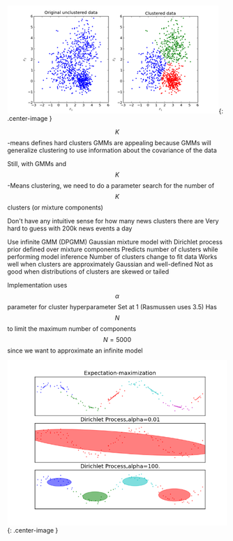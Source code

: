 ![kmeans-img](/assets/kmeans.jpg){: .center-image }

$$K$$-means defines hard clusters
GMMs are appealing because GMMs will generalize clustering to use information about the covariance of the data

Still, with GMMs and $$K$$-Means clustering, we need to do a parameter search for the number of $$K$$ clusters (or mixture components)

Don't have any intuitive sense for how many news clusters there are
Very hard to guess with 200k news events a day

Use infinite GMM (DPGMM)
Gaussian mixture model with Dirichlet process prior defined over mixture components
Predicts number of clusters while performing model inference
Number of clusters change to fit data
Works well when clusters are approximately Gaussian and well-defined
Not as good when distributions of clusters are skewed or tailed

Implementation uses $$\alpha$$ parameter for cluster hyperparameter
Set at 1 (Rasmussen uses 3.5)
Has $$N$$ to limit the maximum number of components
$$N=5000$$ since we want to approximate an infinite model

![kmeans-img](/assets/igmm.png){: .center-image }

